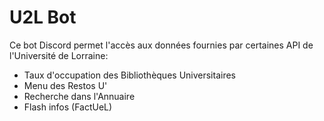 # U2L Bot

Ce bot Discord permet l'accès aux données fournies par certaines API de l'Université de Lorraine:
- Taux d'occupation des Bibliothèques Universitaires
- Menu des Restos U'
- Recherche dans l'Annuaire
- Flash infos (FactUeL)


